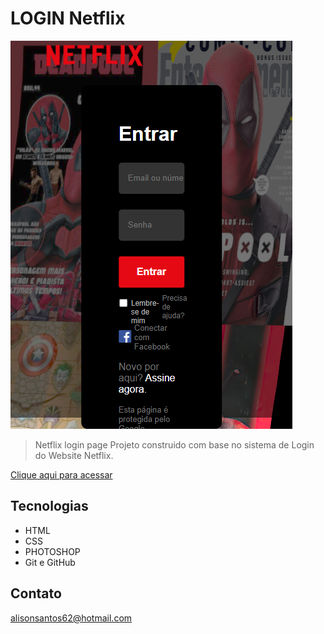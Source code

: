 # LOGIN Netflix 

![preview](./assets/img/preview.png)

> Netflix login page
Projeto construido com base no sistema de Login do Website Netflix.

[Clique aqui para acessar](https://alison-santos.github.io/login_netflix/)

## Tecnologias

- HTML
- CSS
- PHOTOSHOP
- Git e GitHub

## Contato

alisonsantos62@hotmail.com